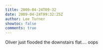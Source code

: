 ```yaml
---
title: 2009-04-24T09-32
date: 2009-04-24T09:32:25Z
author: Lee Turner
showtoc: false
comments: true
---
```


Oliver just flooded the downstairs flat.... oops

